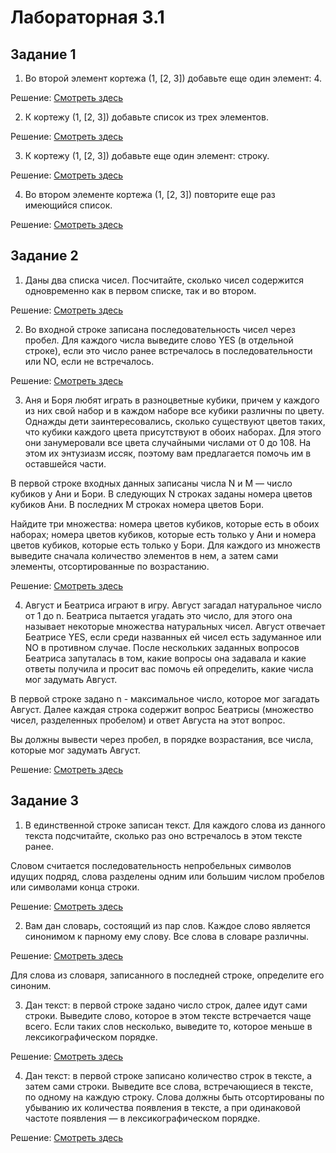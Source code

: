 # Лабораторная 3.1
## Задание 1
1.  Во второй элемент кортежа (1, [2, 3]) добавьте еще один элемент: 4. 

Решение: [Смотреть здесь](https://github.com/NiCHUY/BSU-Projects/blob/main/6th-Term/Neural-Net/Lab_3/Lab_3_1/Task_1/task.py?plain=1#L1)

2. К кортежу (1, [2, 3]) добавьте список из трех элементов.

Решение: [Смотреть здесь](https://github.com/NiCHUY/BSU-Projects/blob/main/6th-Term/Neural-Net/Lab_3/Lab_3_1/Task_1/task.py?plain=1#L7)


3. К кортежу (1, [2, 3]) добавьте еще один элемент: строку.

Решение: [Смотреть здесь](https://github.com/NiCHUY/BSU-Projects/blob/main/6th-Term/Neural-Net/Lab_3/Lab_3_1/Task_1/task.py?plain=1#L11)

4. Во втором элементе кортежа (1, [2, 3]) повторите еще раз имеющийся список.

Решение: [Смотреть здесь](https://github.com/NiCHUY/BSU-Projects/blob/main/6th-Term/Neural-Net/Lab_3/Lab_3_1/Task_1/task.py?plain=1#L15)

## Задание 2

1. Даны два списка чисел. Посчитайте, сколько чисел содержится одновременно как в первом списке, так и во втором.

Решение: [Смотреть здесь](https://github.com/NiCHUY/BSU-Projects/blob/main/6th-Term/Neural-Net/Lab_3/Lab_3_1/Task_2/task.py?plain=1#L1)

2. Во входной строке записана последовательность чисел через пробел. Для каждого числа выведите слово YES (в отдельной строке), если это число ранее встречалось в последовательности или NO, если не встречалось.

Решение: [Смотреть здесь](https://github.com/NiCHUY/BSU-Projects/blob/main/6th-Term/Neural-Net/Lab_3/Lab_3_1/Task_2/task.py?plain=1#L5)

3. Аня и Боря любят играть в разноцветные кубики, причем у каждого из них свой набор и в каждом наборе все кубики различны по цвету. Однажды дети заинтересовались, сколько существуют цветов таких, что кубики каждого цвета присутствуют в обоих наборах. Для этого они занумеровали все цвета случайными числами от 0 до 108. На этом их энтузиазм иссяк, поэтому вам предлагается помочь им в оставшейся части.

В первой строке входных данных записаны числа N и M — число кубиков у Ани и Бори. В следующих N строках заданы номера цветов кубиков Ани. В последних M строках номера цветов Бори.

Найдите три множества: номера цветов кубиков, которые есть в обоих наборах; номера цветов кубиков, которые есть только у Ани и номера цветов кубиков, которые есть только у Бори. Для каждого из множеств выведите сначала количество элементов в нем, а затем сами элементы, отсортированные по возрастанию.

Решение: [Смотреть здесь](https://github.com/NiCHUY/BSU-Projects/blob/main/6th-Term/Neural-Net/Lab_3/Lab_3_1/Task_2/task.py?plain=1#L21)

4. Август и Беатриса играют в игру. Август загадал натуральное число от 1 до n. Беатриса пытается угадать это число, для этого она называет некоторые множества натуральных чисел. Август отвечает Беатрисе YES, если среди названных ей чисел есть задуманное или NO в противном случае. После нескольких заданных вопросов Беатриса запуталась в том, какие вопросы она задавала и какие ответы получила и просит вас помочь ей определить, какие числа мог задумать Август.

В первой строке задано n - максимальное число, которое мог загадать Август. Далее каждая строка содержит вопрос Беатрисы (множество чисел, разделенных пробелом) и ответ Августа на этот вопрос.

Вы должны вывести через пробел, в порядке возрастания, все числа, которые мог задумать Август.

Решение: [Смотреть здесь](https://github.com/NiCHUY/BSU-Projects/blob/main/6th-Term/Neural-Net/Lab_3/Lab_3_1/Task_2/task.py?plain=1#L32)
## Задание 3

1. В единственной строке записан текст. Для каждого слова из данного текста подсчитайте, сколько раз оно встречалось в этом тексте ранее.

Словом считается последовательность непробельных символов идущих подряд, слова разделены одним или большим числом пробелов или символами конца строки.  

Решение: [Смотреть здесь](https://github.com/NiCHUY/BSU-Projects/blob/main/6th-Term/Neural-Net/Lab_3/Lab_3_1/Task_3/task.py?plain=1#L1)

2. Вам дан словарь, состоящий из пар слов. Каждое слово является синонимом к парному ему слову. Все слова в словаре различны.

Решение: [Смотреть здесь](https://github.com/NiCHUY/BSU-Projects/blob/main/6th-Term/Neural-Net/Lab_3/Lab_3_1/Task_3/task.py?plain=1#L14)

Для слова из словаря, записанного в последней строке, определите его синоним.

3. Дан текст: в первой строке задано число строк, далее идут сами строки. Выведите слово, которое в этом тексте встречается чаще всего. Если таких слов несколько, выведите то, которое меньше в лексикографическом порядке.

Решение: [Смотреть здесь](https://github.com/NiCHUY/BSU-Projects/blob/main/6th-Term/Neural-Net/Lab_3/Lab_3_1/Task_3/task.py?plain=1#L26)

4. Дан текст: в первой строке записано количество строк в тексте, а затем сами строки. Выведите все слова, встречающиеся в тексте, по одному на каждую строку. Слова должны быть отсортированы по убыванию их количества появления в тексте, а при одинаковой частоте появления — в лексикографическом порядке.

Решение: [Смотреть здесь](https://github.com/NiCHUY/BSU-Projects/blob/main/6th-Term/Neural-Net/Lab_3/Lab_3_1/Task_3/task.py?plain=1#33)
